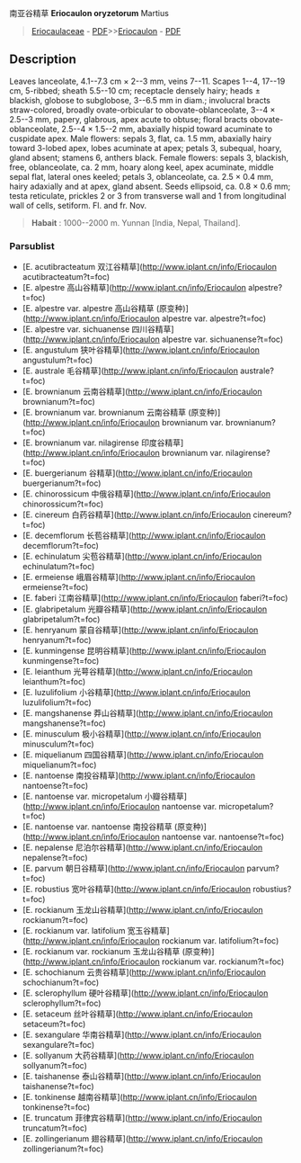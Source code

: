 南亚谷精草 **Eriocaulon oryzetorum** Martius

> [Eriocaulaceae](http://www.iplant.cn/info/Eriocaulaceae?t=foc) - [PDF](http://www.iplant.cn/foc/pdf/Eriocaulaceae.pdf)>>[Eriocaulon](http://www.iplant.cn/info/Eriocaulon?t=foc) - [PDF](http://www.iplant.cn/foc/pdf/Eriocaulon.pdf)

## Description

Leaves lanceolate, 4.1--7.3 cm × 2--3 mm, veins 7--11. Scapes 1--4, 17--19 cm, 5-ribbed; sheath 5.5--10 cm; receptacle densely hairy; heads ± blackish, globose to subglobose, 3--6.5 mm in diam.; involucral bracts straw-colored, broadly ovate-orbicular to obovate-oblanceolate, 3--4 × 2.5--3 mm, papery, glabrous, apex acute to obtuse; floral bracts obovate-oblanceolate, 2.5--4 × 1.5--2 mm, abaxially hispid toward acuminate to cuspidate apex. Male flowers: sepals 3, flat, ca. 1.5 mm, abaxially hairy toward 3-lobed apex, lobes acuminate at apex; petals 3, subequal, hoary, gland absent; stamens 6, anthers black. Female flowers: sepals 3, blackish, free, oblanceolate, ca. 2 mm, hoary along keel, apex acuminate, middle sepal flat, lateral ones keeled; petals 3, oblanceolate, ca. 2.5 × 0.4 mm, hairy adaxially and at apex, gland absent. Seeds ellipsoid, ca. 0.8 × 0.6 mm; testa reticulate, prickles 2 or 3 from transverse wall and 1 from longitudinal wall of cells, setiform. Fl. and fr. Nov.

> **Habait** : 
>1000--2000 m. Yunnan [India, Nepal, Thailand].

### Parsublist

* [E.  acutibracteatum  双江谷精草](http://www.iplant.cn/info/Eriocaulon acutibracteatum?t=foc)
* [E.  alpestre  高山谷精草](http://www.iplant.cn/info/Eriocaulon alpestre?t=foc)
* [E.  alpestre var. alpestre  高山谷精草 (原变种)](http://www.iplant.cn/info/Eriocaulon alpestre var. alpestre?t=foc)
* [E.  alpestre var. sichuanense  四川谷精草](http://www.iplant.cn/info/Eriocaulon alpestre var. sichuanense?t=foc)
* [E.  angustulum  狭叶谷精草](http://www.iplant.cn/info/Eriocaulon angustulum?t=foc)
* [E.  australe  毛谷精草](http://www.iplant.cn/info/Eriocaulon australe?t=foc)
* [E.  brownianum  云南谷精草](http://www.iplant.cn/info/Eriocaulon brownianum?t=foc)
* [E.  brownianum var. brownianum  云南谷精草 (原变种)](http://www.iplant.cn/info/Eriocaulon brownianum var. brownianum?t=foc)
* [E.  brownianum var. nilagirense  印度谷精草](http://www.iplant.cn/info/Eriocaulon brownianum var. nilagirense?t=foc)
* [E.  buergerianum  谷精草](http://www.iplant.cn/info/Eriocaulon buergerianum?t=foc)
* [E.  chinorossicum  中俄谷精草](http://www.iplant.cn/info/Eriocaulon chinorossicum?t=foc)
* [E.  cinereum  白药谷精草](http://www.iplant.cn/info/Eriocaulon cinereum?t=foc)
* [E.  decemflorum  长苞谷精草](http://www.iplant.cn/info/Eriocaulon decemflorum?t=foc)
* [E.  echinulatum  尖苞谷精草](http://www.iplant.cn/info/Eriocaulon echinulatum?t=foc)
* [E.  ermeiense  峨眉谷精草](http://www.iplant.cn/info/Eriocaulon ermeiense?t=foc)
* [E.  faberi  江南谷精草](http://www.iplant.cn/info/Eriocaulon faberi?t=foc)
* [E.  glabripetalum  光瓣谷精草](http://www.iplant.cn/info/Eriocaulon glabripetalum?t=foc)
* [E.  henryanum  蒙自谷精草](http://www.iplant.cn/info/Eriocaulon henryanum?t=foc)
* [E.  kunmingense  昆明谷精草](http://www.iplant.cn/info/Eriocaulon kunmingense?t=foc)
* [E.  leianthum  光萼谷精草](http://www.iplant.cn/info/Eriocaulon leianthum?t=foc)
* [E.  luzulifolium  小谷精草](http://www.iplant.cn/info/Eriocaulon luzulifolium?t=foc)
* [E.  mangshanense  莽山谷精草](http://www.iplant.cn/info/Eriocaulon mangshanense?t=foc)
* [E.  minusculum  极小谷精草](http://www.iplant.cn/info/Eriocaulon minusculum?t=foc)
* [E.  miquelianum  四国谷精草](http://www.iplant.cn/info/Eriocaulon miquelianum?t=foc)
* [E.  nantoense  南投谷精草](http://www.iplant.cn/info/Eriocaulon nantoense?t=foc)
* [E.  nantoense var. micropetalum  小瓣谷精草](http://www.iplant.cn/info/Eriocaulon nantoense var. micropetalum?t=foc)
* [E.  nantoense var. nantoense  南投谷精草 (原变种)](http://www.iplant.cn/info/Eriocaulon nantoense var. nantoense?t=foc)
* [E.  nepalense  尼泊尔谷精草](http://www.iplant.cn/info/Eriocaulon nepalense?t=foc)
* [E.  parvum  朝日谷精草](http://www.iplant.cn/info/Eriocaulon parvum?t=foc)
* [E.  robustius  宽叶谷精草](http://www.iplant.cn/info/Eriocaulon robustius?t=foc)
* [E.  rockianum  玉龙山谷精草](http://www.iplant.cn/info/Eriocaulon rockianum?t=foc)
* [E.  rockianum var. latifolium  宽玉谷精草](http://www.iplant.cn/info/Eriocaulon rockianum var. latifolium?t=foc)
* [E.  rockianum var. rockianum  玉龙山谷精草 (原变种)](http://www.iplant.cn/info/Eriocaulon rockianum var. rockianum?t=foc)
* [E.  schochianum  云贵谷精草](http://www.iplant.cn/info/Eriocaulon schochianum?t=foc)
* [E.  sclerophyllum  硬叶谷精草](http://www.iplant.cn/info/Eriocaulon sclerophyllum?t=foc)
* [E.  setaceum  丝叶谷精草](http://www.iplant.cn/info/Eriocaulon setaceum?t=foc)
* [E.  sexangulare  华南谷精草](http://www.iplant.cn/info/Eriocaulon sexangulare?t=foc)
* [E.  sollyanum  大药谷精草](http://www.iplant.cn/info/Eriocaulon sollyanum?t=foc)
* [E.  taishanense  泰山谷精草](http://www.iplant.cn/info/Eriocaulon taishanense?t=foc)
* [E.  tonkinense  越南谷精草](http://www.iplant.cn/info/Eriocaulon tonkinense?t=foc)
* [E.  truncatum  菲律宾谷精草](http://www.iplant.cn/info/Eriocaulon truncatum?t=foc)
* [E.  zollingerianum  翅谷精草](http://www.iplant.cn/info/Eriocaulon zollingerianum?t=foc)
